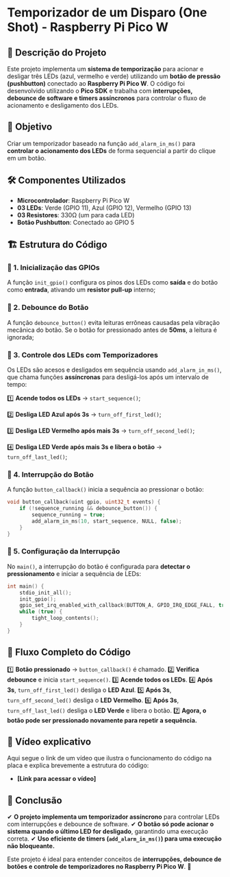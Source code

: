 # Temporizador de um Disparo (One Shot) - Raspberry Pi Pico W

## 📌 Descrição do Projeto
Este projeto implementa um **sistema de temporização** para acionar e desligar três LEDs (azul, vermelho e verde) utilizando um **botão de pressão (pushbutton)** conectado ao **Raspberry Pi Pico W**. O código foi desenvolvido utilizando o **Pico SDK** e trabalha com **interrupções, debounce de software e timers assíncronos** para controlar o fluxo de acionamento e desligamento dos LEDs.

## 🎯 Objetivo
Criar um temporizador baseado na função `add_alarm_in_ms()` para **controlar o acionamento dos LEDs** de forma sequencial a partir do clique em um botão.

## 🛠 Componentes Utilizados
- **Microcontrolador**: Raspberry Pi Pico W
- **03 LEDs**: Verde (GPIO 11), Azul (GPIO 12), Vermelho (GPIO 13)
- **03 Resistores**: 330Ω (um para cada LED)
- **Botão Pushbutton**: Conectado ao GPIO 5

## 🏗 Estrutura do Código

### 🔹 1. Inicialização das GPIOs
A função `init_gpio()` configura os pinos dos LEDs como **saída** e do botão como **entrada**, ativando um **resistor pull-up** interno;

### 🔹 2. Debounce do Botão
A função `debounce_button()` evita leituras errôneas causadas pela vibração mecânica do botão.
Se o botão for pressionado antes de **50ms**, a leitura é ignorada;

### 🔹 3. Controle dos LEDs com Temporizadores
Os LEDs são acesos e desligados em sequência usando `add_alarm_in_ms()`, que chama funções **assíncronas** para desligá-los após um intervalo de tempo:

1️⃣ **Acende todos os LEDs** → `start_sequence()`;

2️⃣ **Desliga LED Azul após 3s** → `turn_off_first_led()`;

3️⃣ **Desliga LED Vermelho após mais 3s** → `turn_off_second_led()`;

4️⃣ **Desliga LED Verde após mais 3s e libera o botão** → `turn_off_last_led()`;

### 🔹 4. Interrupção do Botão
A função `button_callback()` inicia a sequência ao pressionar o botão:
```c
void button_callback(uint gpio, uint32_t events) {
    if (!sequence_running && debounce_button()) {
        sequence_running = true;
        add_alarm_in_ms(10, start_sequence, NULL, false);
    }
}
```

### 🔹 5. Configuração da Interrupção
No `main()`, a interrupção do botão é configurada para **detectar o pressionamento** e iniciar a sequência de LEDs:
```c
int main() {
    stdio_init_all();
    init_gpio();
    gpio_set_irq_enabled_with_callback(BUTTON_A, GPIO_IRQ_EDGE_FALL, true, &button_callback);
    while (true) {
        tight_loop_contents();
    }
}
```

## 🔄 Fluxo Completo do Código
1️⃣ **Botão pressionado** → `button_callback()` é chamado.
2️⃣ **Verifica debounce** e inicia `start_sequence()`.
3️⃣ **Acende todos os LEDs**.
4️⃣ **Após 3s**, `turn_off_first_led()` desliga o **LED Azul**.
5️⃣ **Após 3s**, `turn_off_second_led()` desliga o **LED Vermelho**.
6️⃣ **Após 3s**, `turn_off_last_led()` desliga o **LED Verde** e libera o botão.
7️⃣ **Agora, o botão pode ser pressionado novamente para repetir a sequência.**

## 🎥 Vídeo explicativo
Aqui segue o link de um vídeo que ilustra o funcionamento do código na placa e explica brevemente a estrutura do código:

- **[Link para acessar o vídeo]**

## 📌 Conclusão
✔ **O projeto implementa um temporizador assíncrono** para controlar LEDs com interrupções e debounce de software.
✔ **O botão só pode acionar o sistema quando o último LED for desligado**, garantindo uma execução correta.
✔ **Uso eficiente de timers (`add_alarm_in_ms()`) para uma execução não bloqueante.**

Este projeto é ideal para entender conceitos de **interrupções, debounce de botões e controle de temporizadores no Raspberry Pi Pico W**. 🚀